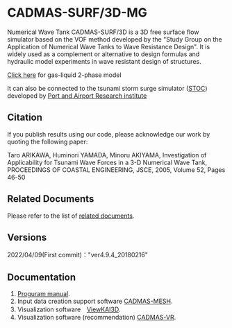 # CADMAS-SURF/3D-MG

Numerical Wave Tank CADMAS-SURF/3D is a 3D free surface flow simulator based on the VOF method developed by the "Study Group on the Application of Numerical Wave Tanks to Wave Resistance Design". It is widely used as a complement or alternative to design formulas and hydraulic model experiments in wave resistant design of structures.

[Click here](https://github.com/CADMAS-SURF/CADMAS-STR/tree/master/Src/cadmas_ver5.3.3) for gas-liquid 2-phase model

It can also be connected to the tsunami storm surge simulator ([STOC](https://www.pari.go.jp/unit/tsunamitakashio/open-software/t-stoc/download/index.html)) developed by [Port and Airport Research institute](https://www.pari.go.jp/)

## Citation

If you publish results using our code, please acknowledge our work by quoting the following paper:

Taro ARIKAWA, Huminori YAMADA, Minoru AKIYAMA, Investigation of Applicability for Tsunami Wave Forces in a 3-D Numerical Wave Tank, PROCEEDINGS OF COASTAL ENGINEERING, JSCE, 2005, Volume 52, Pages 46-50

## Related Documents

Please refer to the list of [related documents](/RelatedDocuments.md).

## Versions
 2022/04/09(First commit)："ver4.9.4_20180216"

## Documentation
 1.  [Proguram manual](/Manuals/CADMAS-surf3D_Manual.pdf).
 2.  Input data creation support software [CADMAS-MESH](https://github.com/CADMAS-SURF/CADMAS-MESH).
 3.  Visualization software　[ViewKAI3D](https://github.com/CADMAS-SURF/Viewkai).
 4.  Visualization software (recommendation) [CADMAS-VR](https://github.com/CADMAS-SURF/CADMAS-VR).

